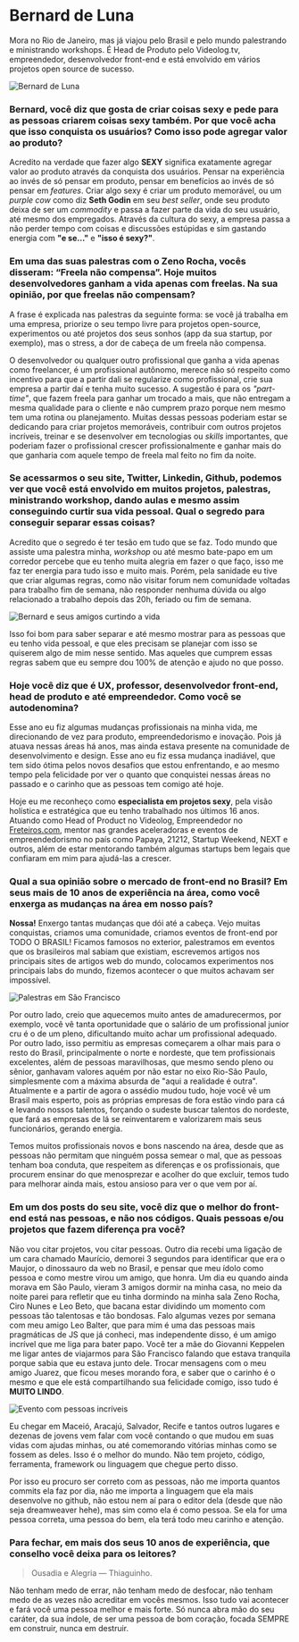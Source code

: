 # Bernard de Luna

Mora no Rio de Janeiro, mas já viajou pelo Brasil e pelo mundo palestrando e ministrando workshops. É Head de Produto pelo Videolog.tv, empreendedor, desenvolvedor front-end e está envolvido em vários projetos open source de sucesso.

![Bernard de Luna](http://www.uxdev.com.br/who/img/bernard-de-luna/destaque.jpg)

### Bernard, você diz que gosta de criar coisas sexy e pede para as pessoas criarem coisas sexy também. Por que você acha que isso conquista os usuários? Como isso pode agregar valor ao produto?

Acredito na verdade que fazer algo **SEXY** significa exatamente agregar valor ao produto através da conquista dos usuários. Pensar na experiência ao invés de só pensar em produto, pensar em benefícios ao invés de só pensar em _features_. Criar algo sexy é criar um produto memorável, ou um _purple cow_ como diz **Seth Godin** em seu _best seller_, onde seu produto deixa de ser um _commodity_ e passa a fazer parte da vida do seu usuário, até mesmo dos empregados. Através da cultura do sexy, a empresa passa a não perder tempo com coisas e discussões estúpidas e sim gastando energia com **"e se..."** e **"isso é sexy?"**.

### Em uma das suas palestras com o Zeno Rocha, vocês disseram: “Freela não compensa”. Hoje muitos desenvolvedores ganham a vida apenas com freelas. Na sua opinião, por que freelas não compensam?

A frase é explicada nas palestras da seguinte forma: se você já trabalha em uma empresa, priorize o seu tempo livre para projetos open-source, experimentos ou até projetos dos seus sonhos (app da sua startup, por exemplo), mas o stress, a dor de cabeça de um freela não compensa.

O desenvolvedor ou qualquer outro profissional que ganha a vida apenas como freelancer, é um profissional autônomo, merece não só respeito como incentivo para que a partir dali se regularize como profissional, crie sua empresa a partir daí e tenha muito sucesso. A sugestão é para os _"part-time"_, que fazem freela para ganhar um trocado a mais, que não entregam a mesma qualidade para o cliente e não cumprem prazo porque nem mesmo tem uma rotina ou planejamento. Muitas dessas pessoas poderiam estar se dedicando para criar projetos memoráveis, contribuir com outros projetos incríveis, treinar e se desenvolver em tecnologias ou _skills_ importantes, que poderiam fazer o profissional crescer profissionalmente e ganhar mais do que ganharia com aquele tempo de freela mal feito no fim da noite.

### Se acessarmos o seu site, Twitter, Linkedin, Github, podemos ver que você está envolvido em muitos projetos, palestras, ministrando workshop, dando aulas e mesmo assim conseguindo curtir sua vida pessoal. Qual o segredo para conseguir separar essas coisas?

Acredito que o segredo é ter tesão em tudo que se faz. Todo mundo que assiste uma palestra minha, _workshop_ ou até mesmo bate-papo em um corredor percebe que eu tenho muita alegria em fazer o que faço, isso me faz ter energia para tudo isso e muito mais. Porém, pela sanidade eu tive que criar algumas regras, como não visitar forum nem comunidade voltadas para trabalho fim de semana, não responder nenhuma dúvida ou algo relacionado a trabalho depois das 20h, feriado ou fim de semana.

![Bernard e seus amigos curtindo a vida](http://www.uxdev.com.br/who/img/bernard-de-luna/1.jpg)

Isso foi bom para saber separar e até mesmo mostrar para as pessoas que eu tenho vida pessoal, e que eles precisam se planejar com isso se quiserem algo de mim nesse sentido. Mas aqueles que cumprem essas regras sabem que eu sempre dou 100% de atenção e ajudo no que posso.

### Hoje você diz que é UX, professor, desenvolvedor front-end, head de produto e até empreendedor. Como você se autodenomina?

Esse ano eu fiz algumas mudanças profissionais na minha vida, me direcionando de vez para produto, empreendedorismo e inovação. Pois já atuava nessas áreas há anos, mas ainda estava presente na comunidade de desenvolvimento e design. Esse ano eu fiz essa mudança inadiável, que tem sido ótima pelos novos desafios que estou enfrentando, e ao mesmo tempo pela felicidade por ver o quanto que conquistei nessas áreas no passado e o carinho que as pessoas tem comigo até hoje.

Hoje eu me reconheço como **especialista em projetos sexy**, pela visão holística e estratégica que eu tenho trabalhado nos últimos 16 anos. Atuando como Head of Product no Videolog, Empreendedor no [Freteiros.com](http://www.freteiros.com), mentor nas grandes aceleradoras e eventos de empreendedorismo no país como Papaya, 21212, Startup Weekend, NEXT e outros, além de estar mentorando também algumas startups bem legais que confiaram em mim para ajudá-las a crescer.

### Qual a sua opinião sobre o mercado de front-end no Brasil? Em seus mais de 10 anos de experiência na área, como você enxerga as mudanças na área em nosso país?

**Nossa!** Enxergo tantas mudanças que dói até a cabeça. Vejo muitas conquistas, criamos uma comunidade, criamos eventos de front-end por TODO O BRASIL! Ficamos famosos no exterior, palestramos em eventos que os brasileiros mal sabiam que existiam, escrevemos artigos nos principais sites de artigos web do mundo, colocamos experimentos nos principais labs do mundo, fizemos acontecer o que muitos achavam ser impossível.

![Palestras em São Francisco](http://www.uxdev.com.br/who/img/bernard-de-luna/2.jpg)

Por outro lado, creio que aquecemos muito antes de amadurecermos, por exemplo, você vê tanta oportunidade que o salário de um profissional junior cru é o de um pleno, dificultando muito achar um profissional adequado. Por outro lado, isso permitiu as empresas começarem a olhar mais para o resto do Brasil, principalmente o norte e nordeste, que tem profissionais excelentes, além de pessoas maravilhosas, que mesmo sendo pleno ou sênior, ganhavam valores aquém por não estar no eixo Rio-São Paulo, simplesmente com a máxima absurda de "aqui a realidade é outra". Atualmente e a partir de agora o assédio mudou tudo, hoje você vê um Brasil mais esperto, pois as próprias empresas de fora estão vindo para cá e levando nossos talentos, forçando o sudeste buscar talentos do nordeste, que fará as empresas de lá se reinventarem e valorizarem mais seus funcionários, gerando energia.

Temos muitos profissionais novos e bons nascendo na área, desde que as pessoas não permitam que ninguém possa semear o mal, que as pessoas tenham boa conduta, que respeitem as diferenças e os profissionais, que procurem ensinar do que menosprezar e acolher do que excluir, temos tudo para melhorar ainda mais, estou ansioso para ver o que vem por aí.

### Em um dos posts do seu site, você diz que o melhor do front-end está nas pessoas, e não nos códigos. Quais pessoas e/ou projetos que fazem diferença pra você?

Não vou citar projetos, vou citar pessoas. Outro dia recebi uma ligação de um cara chamado Maurício, demorei 3 segundos para identificar que era o Maujor, o dinossauro da web no Brasil, e pensar que meu ídolo como pessoa e como mestre virou um amigo, que honra. Um dia eu quando ainda morava em São Paulo, vieram 3 amigos dormir na minha casa, no meio da noite parei para refletir que eu tinha dormindo na minha sala Zeno Rocha, Ciro Nunes e Leo Beto, que bacana estar dividindo um momento com pessoas tão talentosas e tão bondosas. Falo algumas vezes por semana com meu amigo Leo Balter, que para mim é uma das pessoas mais pragmáticas de JS que já conheci, mas independente disso, é um amigo incrível que me liga para bater papo. Você ter a mãe do Giovanni Keppelen me ligar antes de viajarmos para São Francisco falando que estava tranquila porque sabia que eu estava junto dele. Trocar mensagens com o meu amigo Juarez, que ficou meses morando fora, e saber que o carinho é o mesmo e que ele está compartilhando sua felicidade comigo, isso tudo é **MUITO LINDO**.

![Evento com pessoas incríveis](http://www.uxdev.com.br/who/img/bernard-de-luna/3.jpg)

Eu chegar em Maceió, Aracajú, Salvador, Recife e tantos outros lugares e dezenas de jovens vem falar com você contando o que mudou em suas vidas com ajudas minhas, ou até comemorando vitórias minhas como se fossem as deles. Isso é o melhor do mundo. Não tem projeto, código, ferramenta, framework ou linguagem que chegue perto disso.

Por isso eu procuro ser correto com as pessoas, não me importa quantos commits ela faz por dia, não me importa a linguagem que ela mais desenvolve no github, não estou nem aí para o editor dela (desde que não seja dreamweaver hehe), mas sim como ela é como pessoa. Se ela for uma pessoa correta, uma pessoa do bem, ela terá todo meu carinho e atenção.

### Para fechar, em mais dos seus 10 anos de experiência, que conselho você deixa para os leitores?

> Ousadia e Alegria — Thiaguinho.

Não tenham medo de errar, não tenham medo de desfocar, não tenham medo de as vezes não acreditar em vocês mesmos. Isso tudo vai acontecer e fará você uma pessoa melhor e mais forte. Só nunca abra mão do seu caráter, da sua índole, de ser uma pessoa de bom coração, focada SEMPRE em construir, nunca em destruir.